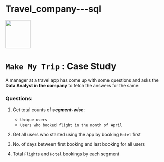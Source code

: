 # Travel_company---sql

<img src="https://companieslogo.com/img/orig/MMYT-ca98a9f1.png?t=1602681214" width="80" height="90">

# `Make My Trip` : Case Study

A manager at a travel app has come up with some questions and asks the __Data Analyst in the company__ to fetch the answers for the same:

### Questions: 

1. Get total counts of ___segment-wise___: 
    - `Unique users`
    - `Users who booked flight in the month of April`


2. Get all users who started using the app by booking `Hotel` first


3. No. of days between first booking and last booking for all users


4. Total `Flights` and `Hotel` bookings by each segment
